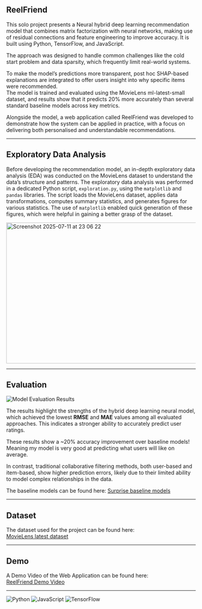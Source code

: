 ## ReelFriend

This solo project presents a Neural hybrid deep learning recommendation model that combines matrix factorization with neural networks, making use of residual connections and feature engineering to improve accuracy. It is built using Python, TensorFlow, and JavaScript.

The approach was designed to handle common challenges like the cold start problem and data sparsity, which frequently limit real-world systems. 

To make the model’s predictions more transparent, post hoc SHAP-based explanations are integrated to offer users insight into why specific items were recommended.  
The model is trained and evaluated using the MovieLens ml-latest-small dataset, and results show that it predicts 20% more accurately than several standard baseline models across key metrics.

Alongside the model, a web application called ReelFriend was developed to demonstrate how the system can be applied in practice, with a focus on delivering both personalised and understandable recommendations.

---

## Exploratory Data Analysis

Before developing the recommendation model, an in-depth exploratory data analysis (EDA) was conducted on the MovieLens dataset to understand the data’s structure and patterns. The exploratory data analysis was performed in a dedicated Python script, `exploration.py`, using the `matplotlib` and `pandas` libraries. The script loads the MovieLens dataset, applies data transformations, computes summary statistics, and generates figures for various statistics. The use of `matplotlib` enabled quick generation of these figures, which were helpful in gaining a better grasp of the dataset.

<img width="641" height="374" alt="Screenshot 2025-07-11 at 23 06 22" src="https://github.com/user-attachments/assets/6c4d74bf-006b-4ada-9cde-e09cde34d6c2" />

---

## Evaluation
![Model Evaluation Results](https://github.com/user-attachments/assets/ceb3f993-8337-4f17-83e2-30120b4b0319)




The results highlight the strengths of the hybrid deep learning neural model, which achieved the lowest **RMSE** and **MAE** values among all evaluated approaches. This indicates a stronger ability to accurately predict user ratings.

These results show a ~20% accuracy improvement over baseline models! Meaning my model is very good at predicting what users will like on average.

In contrast, traditional collaborative filtering methods, both user-based and item-based, show higher prediction errors, likely due to their limited ability to model complex relationships in the data.

The baseline models can be found here:
[Surprise baseline models](https://surprise.readthedocs.io/en/stable/prediction_algorithms_package.html)

---

## Dataset

The dataset used for the project can be found here:  
[MovieLens latest dataset](https://grouplens.org/datasets/movielens/latest/)

---

## Demo

A Demo Video of the Web Application can be found here:  
[ReelFriend Demo Video](https://www.youtube.com/watch?v=Kk1nljuuW1w&t=7s)

-----------
![Python](https://img.shields.io/badge/Python-3670A0?style=for-the-badge&logo=python&logoColor=white)
![JavaScript](https://img.shields.io/badge/JavaScript-F7DF1E?style=for-the-badge&logo=javascript&logoColor=black)
![TensorFlow](https://img.shields.io/badge/TensorFlow-FF6F00?style=for-the-badge&logo=tensorflow&logoColor=white)


